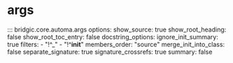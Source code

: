# args

::: bridgic.core.automa.args
    options:
      show_source: true
      show_root_heading: false
      show_root_toc_entry: false
      docstring_options:
        ignore_init_summary: true
      filters:
        - "!^_"
        - "!^__init__"
      members_order: "source"
      merge_init_into_class: false
      separate_signature: true
      signature_crossrefs: true
      summary: false
